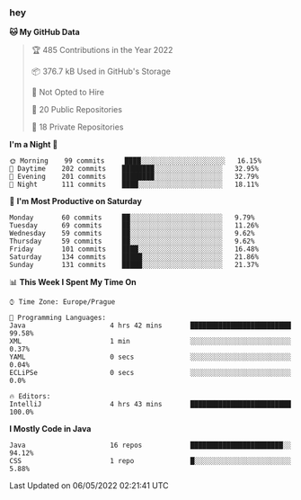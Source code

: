 ### hey

<!--START_SECTION:waka-->
**🐱 My GitHub Data** 

> 🏆 485 Contributions in the Year 2022
 > 
> 📦 376.7 kB Used in GitHub's Storage 
 > 
> 🚫 Not Opted to Hire
 > 
> 📜 20 Public Repositories 
 > 
> 🔑 18 Private Repositories  
 > 
**I'm a Night 🦉** 

```text
🌞 Morning    99 commits     ████░░░░░░░░░░░░░░░░░░░░░   16.15% 
🌆 Daytime    202 commits    ████████░░░░░░░░░░░░░░░░░   32.95% 
🌃 Evening    201 commits    ████████░░░░░░░░░░░░░░░░░   32.79% 
🌙 Night      111 commits    ████░░░░░░░░░░░░░░░░░░░░░   18.11%

```
📅 **I'm Most Productive on Saturday** 

```text
Monday       60 commits     ██░░░░░░░░░░░░░░░░░░░░░░░   9.79% 
Tuesday      69 commits     ██░░░░░░░░░░░░░░░░░░░░░░░   11.26% 
Wednesday    59 commits     ██░░░░░░░░░░░░░░░░░░░░░░░   9.62% 
Thursday     59 commits     ██░░░░░░░░░░░░░░░░░░░░░░░   9.62% 
Friday       101 commits    ████░░░░░░░░░░░░░░░░░░░░░   16.48% 
Saturday     134 commits    █████░░░░░░░░░░░░░░░░░░░░   21.86% 
Sunday       131 commits    █████░░░░░░░░░░░░░░░░░░░░   21.37%

```


📊 **This Week I Spent My Time On** 

```text
⌚︎ Time Zone: Europe/Prague

💬 Programming Languages: 
Java                     4 hrs 42 mins       █████████████████████████   99.58% 
XML                      1 min               ░░░░░░░░░░░░░░░░░░░░░░░░░   0.37% 
YAML                     0 secs              ░░░░░░░░░░░░░░░░░░░░░░░░░   0.04% 
ECLiPSe                  0 secs              ░░░░░░░░░░░░░░░░░░░░░░░░░   0.0%

🔥 Editors: 
IntelliJ                 4 hrs 43 mins       █████████████████████████   100.0%

```

**I Mostly Code in Java** 

```text
Java                     16 repos            ███████████████████████░░   94.12% 
CSS                      1 repo              █░░░░░░░░░░░░░░░░░░░░░░░░   5.88%

```



 Last Updated on 06/05/2022 02:21:41 UTC
<!--END_SECTION:waka-->
